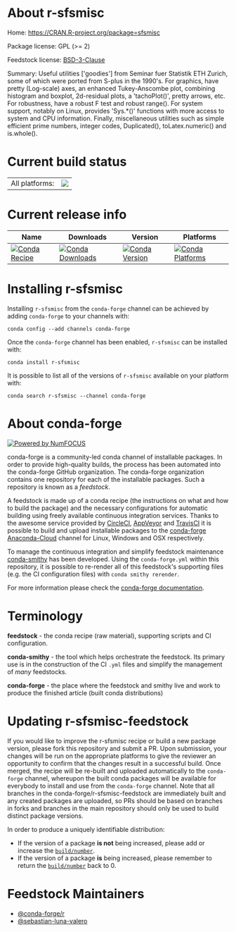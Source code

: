 About r-sfsmisc
===============

Home: https://CRAN.R-project.org/package=sfsmisc

Package license: GPL (>= 2)

Feedstock license: [BSD-3-Clause](https://github.com/conda-forge/r-sfsmisc-feedstock/blob/master/LICENSE.txt)

Summary: Useful utilities ['goodies'] from Seminar fuer Statistik ETH Zurich, some of which were ported from S-plus in the 1990's. For graphics, have pretty (Log-scale) axes, an enhanced Tukey-Anscombe plot, combining histogram and boxplot, 2d-residual plots, a 'tachoPlot()', pretty arrows, etc. For robustness, have a robust F test and robust range(). For system support, notably on Linux, provides 'Sys.*()' functions with more access to system and CPU information. Finally, miscellaneous utilities such as simple efficient prime numbers, integer codes, Duplicated(), toLatex.numeric() and is.whole().

Current build status
====================


<table><tr><td>All platforms:</td>
    <td>
      <a href="https://dev.azure.com/conda-forge/feedstock-builds/_build/latest?definitionId=1604&branchName=master">
        <img src="https://dev.azure.com/conda-forge/feedstock-builds/_apis/build/status/r-sfsmisc-feedstock?branchName=master">
      </a>
    </td>
  </tr>
</table>

Current release info
====================

| Name | Downloads | Version | Platforms |
| --- | --- | --- | --- |
| [![Conda Recipe](https://img.shields.io/badge/recipe-r--sfsmisc-green.svg)](https://anaconda.org/conda-forge/r-sfsmisc) | [![Conda Downloads](https://img.shields.io/conda/dn/conda-forge/r-sfsmisc.svg)](https://anaconda.org/conda-forge/r-sfsmisc) | [![Conda Version](https://img.shields.io/conda/vn/conda-forge/r-sfsmisc.svg)](https://anaconda.org/conda-forge/r-sfsmisc) | [![Conda Platforms](https://img.shields.io/conda/pn/conda-forge/r-sfsmisc.svg)](https://anaconda.org/conda-forge/r-sfsmisc) |

Installing r-sfsmisc
====================

Installing `r-sfsmisc` from the `conda-forge` channel can be achieved by adding `conda-forge` to your channels with:

```
conda config --add channels conda-forge
```

Once the `conda-forge` channel has been enabled, `r-sfsmisc` can be installed with:

```
conda install r-sfsmisc
```

It is possible to list all of the versions of `r-sfsmisc` available on your platform with:

```
conda search r-sfsmisc --channel conda-forge
```


About conda-forge
=================

[![Powered by NumFOCUS](https://img.shields.io/badge/powered%20by-NumFOCUS-orange.svg?style=flat&colorA=E1523D&colorB=007D8A)](http://numfocus.org)

conda-forge is a community-led conda channel of installable packages.
In order to provide high-quality builds, the process has been automated into the
conda-forge GitHub organization. The conda-forge organization contains one repository
for each of the installable packages. Such a repository is known as a *feedstock*.

A feedstock is made up of a conda recipe (the instructions on what and how to build
the package) and the necessary configurations for automatic building using freely
available continuous integration services. Thanks to the awesome service provided by
[CircleCI](https://circleci.com/), [AppVeyor](https://www.appveyor.com/)
and [TravisCI](https://travis-ci.com/) it is possible to build and upload installable
packages to the [conda-forge](https://anaconda.org/conda-forge)
[Anaconda-Cloud](https://anaconda.org/) channel for Linux, Windows and OSX respectively.

To manage the continuous integration and simplify feedstock maintenance
[conda-smithy](https://github.com/conda-forge/conda-smithy) has been developed.
Using the ``conda-forge.yml`` within this repository, it is possible to re-render all of
this feedstock's supporting files (e.g. the CI configuration files) with ``conda smithy rerender``.

For more information please check the [conda-forge documentation](https://conda-forge.org/docs/).

Terminology
===========

**feedstock** - the conda recipe (raw material), supporting scripts and CI configuration.

**conda-smithy** - the tool which helps orchestrate the feedstock.
                   Its primary use is in the construction of the CI ``.yml`` files
                   and simplify the management of *many* feedstocks.

**conda-forge** - the place where the feedstock and smithy live and work to
                  produce the finished article (built conda distributions)


Updating r-sfsmisc-feedstock
============================

If you would like to improve the r-sfsmisc recipe or build a new
package version, please fork this repository and submit a PR. Upon submission,
your changes will be run on the appropriate platforms to give the reviewer an
opportunity to confirm that the changes result in a successful build. Once
merged, the recipe will be re-built and uploaded automatically to the
`conda-forge` channel, whereupon the built conda packages will be available for
everybody to install and use from the `conda-forge` channel.
Note that all branches in the conda-forge/r-sfsmisc-feedstock are
immediately built and any created packages are uploaded, so PRs should be based
on branches in forks and branches in the main repository should only be used to
build distinct package versions.

In order to produce a uniquely identifiable distribution:
 * If the version of a package **is not** being increased, please add or increase
   the [``build/number``](https://conda.io/docs/user-guide/tasks/build-packages/define-metadata.html#build-number-and-string).
 * If the version of a package **is** being increased, please remember to return
   the [``build/number``](https://conda.io/docs/user-guide/tasks/build-packages/define-metadata.html#build-number-and-string)
   back to 0.

Feedstock Maintainers
=====================

* [@conda-forge/r](https://github.com/conda-forge/r/)
* [@sebastian-luna-valero](https://github.com/sebastian-luna-valero/)

